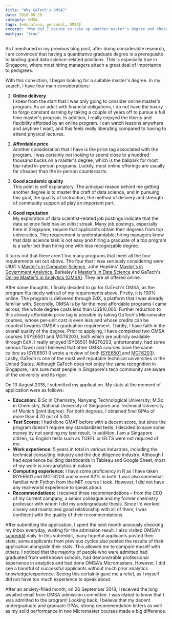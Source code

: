 ```yaml
---
title: "Why GaTech's OMSA?"
date: 2018-09-29
category: OMSA
tags: [education, personal, OMSA]
excerpt: "Why did I decide to take up another master's degree and chose GaTech's OMSA out of the many options available"
mathjax: "true"
---
```


As I mentioned in my previous blog post, after doing considerable research, I am convinced that having a quantitative graduate degree is a prerequisite to landing good data science-related positions. This is especially true in Singapore, where most hiring managers attach a great deal of importance to pedigrees.

With this conviction, I began looking for a suitable master's degree. In my search, I have four main considerations:

1. <b>Online delivery</b><br>
I knew from the start that I was only going to consider online master's program. As an adult with financial obligations, I do not have the luxury to forgo constant earning by taking a couple of years off to pursue a full time master's program. In addition, I really enjoyed the liberty and flexibility afforded by an online program. I can watch lessons anywhere and anytime I want, and this feels really liberating compared to having to attend physical lectures.

2. <b>Affordable price</b><br>
Another consideration that I have is the price tag associated with the program. I was certainly not looking to spend close to a hundred thousand bucks on a master's degree, which is the ballpark for most top-rated in-person programs. Luckily, most online offerings are usually far cheaper than the in-person counterparts.

3. <b>Good academic quality</b><br>
This point is self explanatory. The principal reason behind me getting another degree is to master the craft of data science, and in pursuing this goal, the quality of instruction, the method of delivery and strength of community support all play an important part.

4. <b>Good reputation</b><br>
My exploration of data scientist-related job postings indicate that the data science field has an elitist streak. Many job postings, especially here in Singapore, require that applicants obtain their degrees from top universities. This requirement is understandable; hiring managers know that data science task is not easy and hiring a graduate of a top program is a safer bet than hiring one with less recognizable degree.

It turns out that there aren't too many programs that meet all the four requirements set out above. The four that I was seriously considering were UIUC's [Master's in Computer Science](https://cs.illinois.edu/academics/graduate/professional-mcs-program/online-master-computer-science), John Hopkins' [Master's in Government Analytics](https://advanced.jhu.edu/academics/graduate-degree-programs/government-analytics/course-descriptions/), Berkeley's [Master's in Data Science](https://datascience.berkeley.edu/) and GaTech's [Online Master's in Analytics (OMSA)](http://www.analytics.gatech.edu/). They are all offered online.


After some thoughts, I finally decided to go for GaTech's OMSA, as the program fits nicely with all of my requirements above. Firstly, it is 100% online. The program is delivered through EdX, a platform that I was already familiar with. Secondly, OMSA is by far the most affordable programs I came across; the whole degree costs less than US$10,000. Further reduction to this already affordable price tag is possible by taking GaTech's Micromaster courses, whose per-unit cost is even less and whose credits can be counted towards OMSA's graduation requirement. Thirdly, I have faith in the overall quality of the degree. Prior to applying, I have completed two OMSA courses (ISYE6501 and MGT6203), both which are publicly available through EdX. I really enjoyed ISYE6501 (MGT6203, unfortunately, had some serious flaws) and I believed that other OMSA courses have the same calibre as ISYE6501 (I wrote a review of both [ISYE6501 ](https://meraldoantonio.github.io/omsa/ISYE6501/) and [MGT6203](https://meraldoantonio.github.io/omsa/MGT6203/)). Lastly, GaTech is one of the most well reputable technical universities in the United States. Although GaTech does not enjoy the same recognition in Singapore, I am sure most people in Singapore's tech community are aware of the university and its rigor.

On 13 August 2018, I submitted my application. My stats at the moment of application were as follows:

<ul>
<li><b>Education:</b> B.Sc in Chemistry, Nanyang Technological University; M.Sc. in Chemistry, National University of Singapore and Technical University of Munich (joint degree). For both degrees, I obtained final GPAs of more than 4.70 out of 5.00.</li>
<li><b>Test Scores:</b> I had done GMAT before with a decent score, but since the program doesn't require any standardized tests, I decided to save some money by not sending my test result. In addition, I am a Singapore citizen, so English tests such as TOEFL or IELTS were not required of me.</li>
<li><b>Work experience:</b> 5 years in total in various industries, including the technical consulting industry and the due diligence industry. Although I had experience building dashboards in Tableau and Google Sheet, most of my work is non-analytics in nature.</li>
<li><b>Computing experience:</b> I have some proficiency in R as I have taken ISYE6501 and MGT6203 and scored 92% in both. I was also somewhat familiar with Python from the MIT course I took. However, I did not have any real-world experience to speak about.</li>
<li><b>Recommendations:</b> I received three recommendations – from the CEO of my current company, a senior colleague and my former chemistry professor with whom I did my undergraduate thesis. Since I'd worked closely and maintained good relationship with all of them, I was confident with the quality of their recommendations.</li>
</ul>


After submitting the application, I spent the next month anxiously checking my inbox everyday, waiting for the admission result. I also visited OMSA's [subreddit](https://www.reddit.com/r/OMSA/) daily. In this subreddit, many hopeful applicants posted their stats; some applicants from previous cycles also posted the results of their application alongside their stats. This allowed me to compare myself with others. I noticed that the majority of people who were admitted had graduated from well known schools, had demonstrable professional experience in analytics and had done OMSA's Micromasters. However, I did see a handful of successful applicants without much prior analytics knowledge/experience. Seeing this certainly gave me a relief, as I myself did not have too much experience to speak about.


After an anxiety-filled month, on 26 September 2018, I received the long awaited email from OMSA admission committee. I was elated to know that I was admitted to the program! Looking back, I believe that my decent undergraduate and graduate GPAs, strong recommendation letters as well as my solid performance in two Micromaster courses made a big difference.
